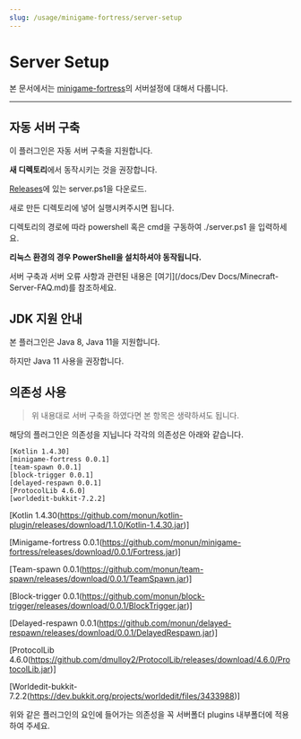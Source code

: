 ```yaml
---
slug: /usage/minigame-fortress/server-setup
---
```


# Server Setup

본 문서에서는 [minigame-fortress](https://github.com/monun/minigame-fortress)의 서버설정에 대해서 다룹니다.

---

## 자동 서버 구축 
이 플러그인은 자동 서버 구축을 지원합니다.

**새 디렉토리**에서 동작시키는 것을 권장합니다.

[Releases](https://github.com/monun/minigame-fortress/releases)에 있는 server.ps1을 다운로드.

새로 만든 디렉토리에 넣어 실행시켜주시면 됩니다.

디렉토리의 경로에 따라 powershell 혹은 cmd을 구동하여 ./server.ps1 을 입력하세요.

**리눅스 환경의 경우 PowerShell을 설치하셔야 동작됩니다.**

서버 구축과 서버 오류 사항과 관련된 내용은 [여기](/docs/Dev Docs/Minecraft-Server-FAQ.md)를 참조하세요.

## JDK 지원 안내
본 플러그인은 Java 8, Java 11을 지원합니다.

하지만 Java 11 사용을 권장합니다.
## 의존성 사용

> 위 내용대로 서버 구축을 하였다면 본 항목은 생략하셔도 됩니다.

해당의 플러그인은 의존성을 지닙니다 각각의 의존성은 아래와 같습니다.

```
[Kotlin 1.4.30]
[minigame-fortress 0.0.1]
[team-spawn 0.0.1]
[block-trigger 0.0.1]
[delayed-respawn 0.0.1]
[ProtocolLib 4.6.0]
[worldedit-bukkit-7.2.2]
```
[Kotlin 1.4.30(https://github.com/monun/kotlin-plugin/releases/download/1.1.0/Kotlin-1.4.30.jar)]

[Minigame-fortress 0.0.1(https://github.com/monun/minigame-fortress/releases/download/0.0.1/Fortress.jar)]

[Team-spawn 0.0.1(https://github.com/monun/team-spawn/releases/download/0.0.1/TeamSpawn.jar)]

[Block-trigger 0.0.1(https://github.com/monun/block-trigger/releases/download/0.0.1/BlockTrigger.jar)]

[Delayed-respawn 0.0.1(https://github.com/monun/delayed-respawn/releases/download/0.0.1/DelayedRespawn.jar)]

[ProtocolLib 4.6.0(https://github.com/dmulloy2/ProtocolLib/releases/download/4.6.0/ProtocolLib.jar)]

[Worldedit-bukkit-7.2.2(https://dev.bukkit.org/projects/worldedit/files/3433988)]

위와 같은 플러그인의 요인에 들어가는 의존성을 꼭 서버폴더 plugins 내부폴더에 적용하여 주세요.
